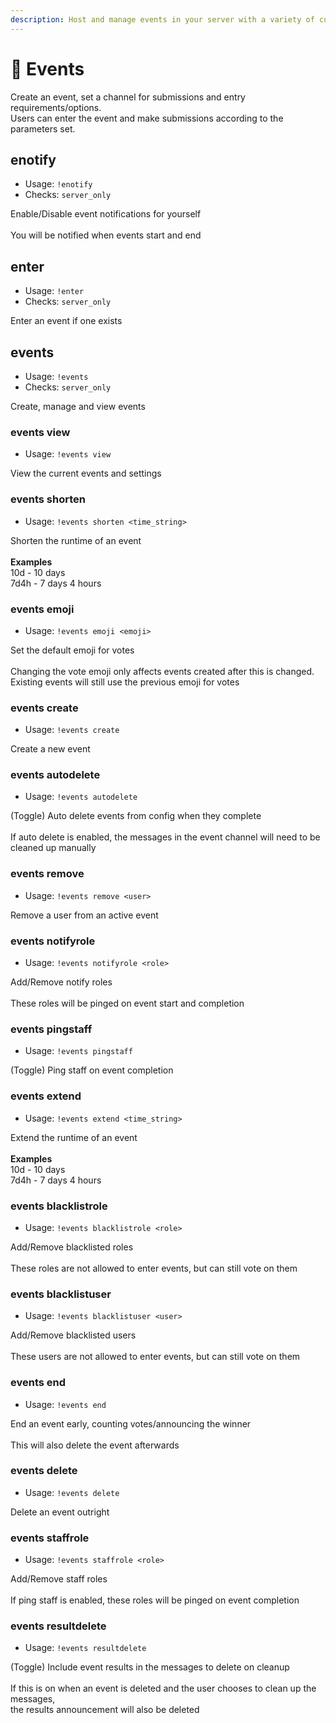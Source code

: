 ```yaml
---
description: Host and manage events in your server with a variety of customization options
---
```


# 📅 Events

Create an event, set a channel for submissions and entry requirements/options.\
Users can enter the event and make submissions according to the parameters set.

## enotify

* Usage: `!enotify`
* Checks: `server_only`

Enable/Disable event notifications for yourself\
\
You will be notified when events start and end

## enter

* Usage: `!enter`
* Checks: `server_only`

Enter an event if one exists

## events

* Usage: `!events`
* Checks: `server_only`

Create, manage and view events

### events view

* Usage: `!events view`

View the current events and settings

### events shorten

* Usage: `!events shorten <time_string>`

Shorten the runtime of an event\
\
**Examples**\
10d - 10 days\
7d4h - 7 days 4 hours

### events emoji

* Usage: `!events emoji <emoji>`

Set the default emoji for votes\
\
Changing the vote emoji only affects events created after this is changed.\
Existing events will still use the previous emoji for votes

### events create

* Usage: `!events create`

Create a new event

### events autodelete

* Usage: `!events autodelete`

(Toggle) Auto delete events from config when they complete\
\
If auto delete is enabled, the messages in the event channel will need to be cleaned up manually

### events remove

* Usage: `!events remove <user>`

Remove a user from an active event

### events notifyrole

* Usage: `!events notifyrole <role>`

Add/Remove notify roles\
\
These roles will be pinged on event start and completion

### events pingstaff

* Usage: `!events pingstaff`

(Toggle) Ping staff on event completion

### events extend

* Usage: `!events extend <time_string>`

Extend the runtime of an event\
\
**Examples**\
10d - 10 days\
7d4h - 7 days 4 hours

### events blacklistrole

* Usage: `!events blacklistrole <role>`

Add/Remove blacklisted roles\
\
These roles are not allowed to enter events, but can still vote on them

### events blacklistuser

* Usage: `!events blacklistuser <user>`

Add/Remove blacklisted users\
\
These users are not allowed to enter events, but can still vote on them

### events end

* Usage: `!events end`

End an event early, counting votes/announcing the winner\
\
This will also delete the event afterwards

### events delete

* Usage: `!events delete`

Delete an event outright

### events staffrole

* Usage: `!events staffrole <role>`

Add/Remove staff roles\
\
If ping staff is enabled, these roles will be pinged on event completion

### events resultdelete

* Usage: `!events resultdelete`

(Toggle) Include event results in the messages to delete on cleanup\
\
If this is on when an event is deleted and the user chooses to clean up the messages,\
the results announcement will also be deleted
